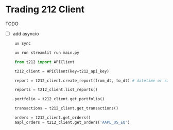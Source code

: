 # Trading 212 Client

TODO

- [ ] add asyncio

```bash
    uv sync
```

```bash
    uv run streamlit run main.py
```

```python
    from t212 import APIClient

    t212_client = APIClient(key=t212_api_key)

    report = t212_client.create_report(from_dt, to_dt) # datetime or str in format %Y-%m-%dT%H:%M:%SZ

    reports = t212_client.list_reports()

    portfolio = t212_client.get_portfolio()

    transactions = t212_client.get_transactions()

    orders = t212_client.get_orders()
    aapl_orders = t212_client.get_orders('AAPL_US_EQ')

```
